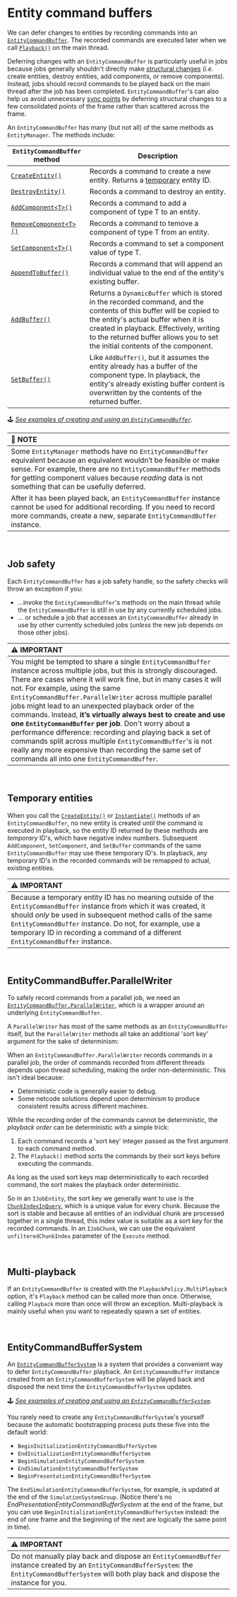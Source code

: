# Entity command buffers

We can defer changes to entities by recording commands into an [`EntityCommandBuffer`](https://docs.unity3d.com/Packages/com.unity.entities@latest?subfolder=/api/Unity.Entities.EntityCommandBuffer.html). The recorded commands are executed later when we call [`Playback()`](https://docs.unity3d.com/Packages/com.unity.entities@latest?subfolder=/api/Unity.Entities.EntityCommandBuffer.Playback.html) on the main thread.

Deferring changes with an `EntityCommandBuffer` is particularly useful in jobs because jobs generally shouldn't directly make [structural changes](https://docs.unity3d.com/Packages/com.unity.entities@1.0/manual/concepts-structural-changes.html) (*i.e.* create entities, destroy entities, add components, or remove components). Instead, jobs should record commands to be played back on the main thread after the job has been completed. `EntityCommandBuffer`'s can also help us avoid unnecessary [sync points](https://docs.unity3d.com/Packages/com.unity.entities@1.0/manual/concepts-structural-changes.html#sync-points) by deferring structural changes to a few consolidated points of the frame rather than scattered across the frame.

An `EntityCommandBuffer` has many (but not all) of the same methods as `EntityManager`. The methods include:

|**`EntityCommandBuffer` method**|**Description**|
|---|---|
| [`CreateEntity()`](https://docs.unity3d.com/Packages/com.unity.entities@latest?subfolder=/api/Unity.Entities.EntityCommandBuffer.CreateEntity.html) | Records a command to create a new entity. Returns a [temporary](#temporary-entities) entity ID. |
| [`DestroyEntity()`](https://docs.unity3d.com/Packages/com.unity.entities@latest?subfolder=/api/Unity.Entities.EntityCommandBuffer.DestroyEntity.html) | Records a command to destroy an entity. |
| [`AddComponent<T>()`](https://docs.unity3d.com/Packages/com.unity.entities@latest?subfolder=/api/Unity.Entities.EntityCommandBuffer.AddComponent.html) | Records a command to add a component of type T to an entity. |
| [`RemoveComponent<T>()`](https://docs.unity3d.com/Packages/com.unity.entities@latest?subfolder=/api/Unity.Entities.EntityCommandBuffer.RemoveComponent.html) | Records a command to temove a component of type T from an entity. |
| [`SetComponent<T>()`](https://docs.unity3d.com/Packages/com.unity.entities@latest?subfolder=/api/Unity.Entities.EntityCommandBuffer.SetComponent.html) | Records a command to set a component value of type T. |
| [`AppendToBuffer()`](https://docs.unity3d.com/Packages/com.unity.entities@latest?subfolder=/api/Unity.Entities.EntityCommandBuffer.AppendToBuffer.html) | Records a command that will append an individual value to the end of the entity's existing buffer. |
| [`AddBuffer()`](https://docs.unity3d.com/Packages/com.unity.entities@latest?subfolder=/api/Unity.Entities.EntityCommandBuffer.AddBuffer.html) | Returns a `DynamicBuffer` which is stored in the recorded command, and the contents of this buffer will be copied to the entity's actual buffer when it is created in playback. Effectively, writing to the returned buffer allows you to set the initial contents of the component. |
| [`SetBuffer()`](https://docs.unity3d.com/Packages/com.unity.entities@latest?subfolder=/api/Unity.Entities.EntityCommandBuffer.SetBuffer.html)  | Like `AddBuffer()`, but it assumes the entity already has a buffer of the component type. In playback, the entity's already existing buffer content is overwritten by the contents of the returned buffer. |

&#x1F579; *[See examples of creating and using an `EntityCommandBuffer`](../examples/jobs.md#ijobchunk).*

| &#x1F4DD; NOTE |
| :- |
| Some `EntityManager` methods have no `EntityCommandBuffer` equivalent because an equivalent wouldn’t be feasible or make sense. For example, there are no `EntityCommandBuffer` methods for getting component values because *reading* data is not something that can be usefully deferred. |
| After it has been played back, an `EntityCommandBuffer` instance cannot be used for additional recording. If you need to record more commands, create a new, separate `EntityCommandBuffer` instance. |

<br>

## Job safety

Each `EntityCommandBuffer` has a job safety handle, so the safety checks will throw an exception if you:

- ...invoke the `EntityCommandBuffer`'s methods on the main thread while the `EntityCommandBuffer` is still in use by any currently scheduled jobs.
- ... or schedule a job that accesses an `EntityCommandBuffer` already in use by other currently scheduled jobs (*unless* the new job depends on those other jobs).

| &#x26A0; IMPORTANT |
| :- |
| You might be tempted to share a single `EntityCommandBuffer` instance across multiple jobs, but this is strongly discouraged. There are cases where it will work fine, but in many cases it will not. For example, using the same `EntityCommandBuffer.ParallelWriter` across multiple parallel jobs might lead to an unexpected playback order of the commands. Instead, **it’s virtually always best to create and use one `EntityCommandBuffer` per job**. Don't worry about a performance difference: recording and playing back a set of commands split across multiple `EntityCommandBuffer`'s is not really any more expensive than recording the same set of commands all into one `EntityCommandBuffer`. |

<br>

## Temporary entities

When you call the [`CreateEntity()`](https://docs.unity3d.com/Packages/com.unity.entities@latest?subfolder=/api/Unity.Entities.EntityCommandBuffer.CreateEntity.html) or [`Instantiate()`](https://docs.unity3d.com/Packages/com.unity.entities@latest?subfolder=/api/Unity.Entities.EntityCommandBuffer.Instantiate.html) methods of an `EntityCommandBuffer`, no new entity is created until the command is executed in playback, so the entity ID returned by these methods are *temporary* ID's, which have negative index numbers. Subsequent `AddComponent`, `SetComponent`, and `SetBuffer` commands of the same `EntityCommandBuffer` may use these temporary ID's. In playback, any temporary ID's in the recorded commands will be remapped to actual, existing entities.

| &#x26A0; IMPORTANT |
| :- |
| Because a temporary entity ID has no meaning outside of the `EntityCommandBuffer` instance from which it was created, it should *only* be used in subsequent method calls of the same `EntityCommandBuffer` instance. Do not, for example, use a temporary ID in recording a command of a different `EntityCommandBuffer` instance. |

<br>

## EntityCommandBuffer.ParallelWriter

To safely record commands from a parallel job, we need an [`EntityCommandBuffer.ParallelWriter`](https://docs.unity3d.com/Packages/com.unity.entities@latest?subfolder=/api/Unity.Entities.EntityCommandBuffer.ParallelWriter.html), which is a wrapper around an underlying `EntityCommandBuffer`.

A `ParallelWriter` has most of the same methods as an `EntityCommandBuffer` itself, but the `ParallelWriter` methods all take an additional 'sort key' argument for the sake of determinism:

When an `EntityCommandBuffer.ParallelWriter` records commands in a parallel job, the order of commands recorded from different threads depends upon thread scheduling, making the order non-deterministic. This isn't ideal because:

- Deterministic code is generally easier to debug.
- Some netcode solutions depend upon determinism to produce consistent results across different machines. 

While the recording order of the commands cannot be deterministic, the *playback order* can be deterministic with a simple trick:

1. Each command records a 'sort key' integer passed as the first argument to each command method.
1. The `Playback()` method sorts the commands by their sort keys before executing the commands.

As long as the used sort keys map deterministically to each recorded command, the sort makes the playback order deterministic.

So in an `IJobEntity`, the sort key we generally want to use is the [`ChunkIndexInQuery`](https://docs.unity3d.com/Packages/com.unity.entities@latest?subfolder=/api/Unity.Entities.ChunkIndexInQuery.html), which is a unique value for every chunk. Because the sort is stable and because all entities of an individual chunk are processed together in a single thread, this index value is suitable as a sort key for the recorded commands. In an `IJobChunk`, we can use the equivalent `unfilteredChunkIndex` parameter of the `Execute` method.

<br>

## Multi-playback

If an `EntityCommandBuffer` is created with the `PlaybackPolicy.MultiPlayback` option, it's `Playback` method can be called more than once. Otherwise, calling `Playback` more than once will throw an exception. Multi-playback is mainly useful when you want to repeatedly spawn a set of entities.


<br>

## EntityCommandBufferSystem

An [`EntityCommandBufferSystem`](https://docs.unity3d.com/Packages/com.unity.entities@latest?subfolder=/api/Unity.Entities.EntityCommandBufferSystem.html) is a system that provides a convenient way to defer `EntityCommandBuffer` playback. An `EntityCommandBuffer` instance created from an `EntityCommandBufferSystem` will be played back and disposed the next time the `EntityCommandBufferSystem` updates.

&#x1F579; *[See examples of creating and using an `EntityCommandBufferSystem`](../examples/components_systems.md#entitycommandbuffersystems).*

You rarely need to create any `EntityCommandBufferSystem`'s yourself because the automatic bootstrapping process puts these five into the default world:

- `BeginInitializationEntityCommandBufferSystem`
- `EndInitializationEntityCommandBufferSystem`
- `BeginSimulationEntityCommandBufferSystem`
- `EndSimulationEntityCommandBufferSystem`
- `BeginPresentationEntityCommandBufferSystem`

The `EndSimulationEntityCommandBufferSystem`, for example, is updated at the end of the `SimulationSystemGroup`. (Notice there's no *EndPresentationEntityCommandBufferSystem* at the end of the frame, but you can use `BeginInitializationEntityCommandBufferSystem` instead: the end of one frame and the beginning of the next are logically the same point in time).

| &#x26A0; IMPORTANT |
| :- |
| Do not manually play back and dispose an `EntityCommandBuffer` instance created by an `EntityCommandBufferSystem`: the `EntityCommandBufferSystem` will both play back and dispose the instance for you. |